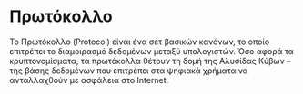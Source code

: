 # Πρωτόκολλο

Το Πρωτόκολλο (Protocol) είναι ένα σετ βασικών κανόνων, το οποίο επιτρέπει το διαμοιρασμό δεδομένων μεταξύ υπολογιστών. Όσο αφορά τα κρυπτονομίσματα, τα πρωτόκολλα θέτουν τη δομή της Αλυσίδας Κύβων – της βάσης δεδομένων που επιτρέπει στα ψηφιακά χρήματα να ανταλλαχθούν με ασφάλεια στο Internet.
